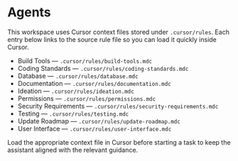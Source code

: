 # Agents

This workspace uses Cursor context files stored under `.cursor/rules`. Each entry below links to the source rule file so you can load it quickly inside Cursor.

- Build Tools — `.cursor/rules/build-tools.mdc`
- Coding Standards — `.cursor/rules/coding-standards.mdc`
- Database — `.cursor/rules/database.mdc`
- Documentation — `.cursor/rules/documentation.mdc`
- Ideation — `.cursor/rules/ideation.mdc`
- Permissions — `.cursor/rules/permissions.mdc`
- Security Requirements — `.cursor/rules/security-requirements.mdc`
- Testing — `.cursor/rules/testing.mdc`
- Update Roadmap — `.cursor/rules/update-roadmap.mdc`
- User Interface — `.cursor/rules/user-interface.mdc`

Load the appropriate context file in Cursor before starting a task to keep the assistant aligned with the relevant guidance.
